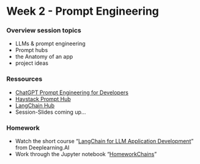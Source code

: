 # Week 2 - Prompt Engineering





### Overview session topics

* LLMs & prompt engineering
* Prompt hubs
* the Anatomy of an app
* project ideas







### Ressources

* [ChatGPT Prompt Engineering for Developers](https://www.deeplearning.ai/short-courses/chatgpt-prompt-engineering-for-developers/)
* [Haystack Prompt Hub](https://prompthub.deepset.ai/)
* [LangChain Hub](https://smith.langchain.com/hub)
* Session-Slides coming up...



### Homework

* Watch the short course “[LangChain for LLM Application Development](https://learn.deeplearning.ai/langchain/lesson/1/introduction)” from Deeplearning.AI
* Work through the Jupyter notebook “[HomeworkChains](https://colab.research.google.com/drive/1XcJ2VyTnxxk\_1fngRXcHSg6YJq39bjnm?usp=sharing)”

